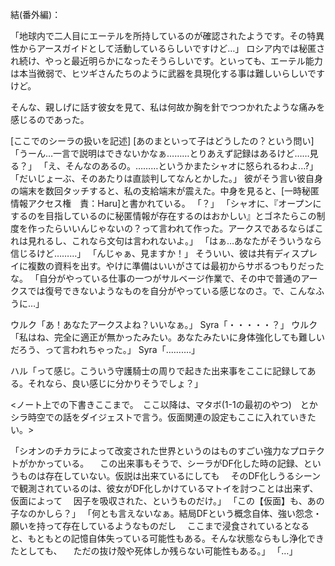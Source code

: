 

結(番外編)：


「地球内で二人目にエーテルを所持しているのが確認されたようです。その特異性からアースガイドとして活動しているらしいですけど…」
ロシア内では秘匿され続け、やっと最近明らかになったそうらしいです。といっても、エーテル能力は本当微弱で、ヒツギさんたちのように武器を具現化する事は難しいらしいですけど。

そんな、親しげに話す彼女を見て、私は何故か胸を針でつつかれたような痛みを感じるのであった。

[ここでのシーラの扱いを記述]
[あのまといって子はどうしたの？という問い]
「うーん…一言で説明はできないかなぁ………とりあえず記録はあるけど……見る？」
「え、そんなのあるの。………というかまたシャオに怒られるわよ…?」
「だいじょーぶ、そのあたりは直談判してなんとかした。」
彼がそう言い彼自身の端末を数回タッチすると、私の支給端末が震えた。中身を見ると、[一時秘匿情報アクセス権　責：Haru]と書かれている。
「？」
「シャオに、『オープンにするのを目指しているのに秘匿情報が存在するのはおかしい』とゴネたらこの制度を作ったらいいんじゃないの？って言われて作った。アークスであるならばこれは見れるし、これなら文句は言われないよ。」
「はぁ…あなたがそういうなら信じるけど………」
「んじゃぁ、見ますか！」
そういい、彼は共有ディスプレイに複数の資料を出す。やけに準備はいいがさては最初からサボるつもりだったな。
「自分がやっている仕事の一つがサルベージ作業で、その中で普通のアークスでは復号できないようなものを自分がやっている感じなのさ。で、こんなふうに…」

ウルク「あ！あなたアークスよね？いいなぁ。」
Syra「・・・・・？」
ウルク「私はね、完全に適正が無かったみたい。あなたみたいに身体強化しても難しいだろう、って言われちゃった。」
Syra「‥‥‥‥‥」

ハル「って感じ。こういう守護騎士の周りで起きた出来事をここに記録してある。それなら、良い感じに分かりそうでしょ？」



<ノート上での下書きここまで。　ここ以降は、マタボ(1-1の最初のやつ)　とかシラ時空での話をダイジェストで言う。仮面関連の設定もここに入れていきたい。>

「シオンのチカラによって改変された世界というのはものすごい強力なプロテクトがかかっている。
　この出来事もそうで、シーラがDF化した時の記録、というものは存在していない。仮説は出来ているにしても
　そのDF化しうるシーンで観測されているのは、彼女がDF化しかけているマトイを討つことは出来ず、仮面によって
　因子を吸収された、というものだけ。」
「この【仮面】も、あの子なのかしら？」
「何とも言えないなぁ。結局DFという概念自体、強い怨念・願いを持って存在しているようなものだし
　ここまで浸食されているとなると、もともとの記憶自体失っている可能性もある。そんな状態ならもし浄化できたとしても、
　ただの抜け殻や死体しか残らない可能性もある。」
「…」
